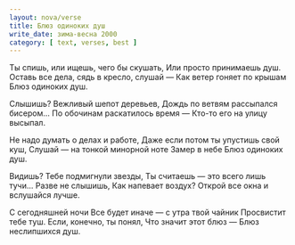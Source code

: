 ```yaml
---
layout: nova/verse
title: Блюз одиноких душ
write_date: зима-весна 2000
category: [ text, verses, best ]
---
```

Ты спишь,
        или ищешь, чего бы скушать,
Или просто принимаешь душ.
Оставь все дела,
        сядь в кресло,
                слушай —
Как ветер гоняет по крышам
Блюз одиноких душ.

Слышишь?
Вежливый шепот деревьев,
Дождь по ветвям
        рассыпался бисером...
По обочинам
        раскатилось время —
Кто-то его
        на улицу высыпал.

Не надо думать
        о делах и работе,
Даже если
        потом ты упустишь свой куш,
Слушай —
        на тонкой минорной ноте
Замер в небе
Блюз одиноких душ.

Видишь?
Тебе подмигнули звезды,
Ты считаешь —
        это всего лишь тучи...
Разве не слышишь,
Как напевает воздух?
Открой все окна
        и вслушайся лучше.

С сегодняшней ночи
Все будет иначе —
        с утра твой чайник
Просвистит тебе туш.
Если,
        конечно,
                ты понял,
Что значит
        этот блюз —
Блюз неслипшихся душ.
